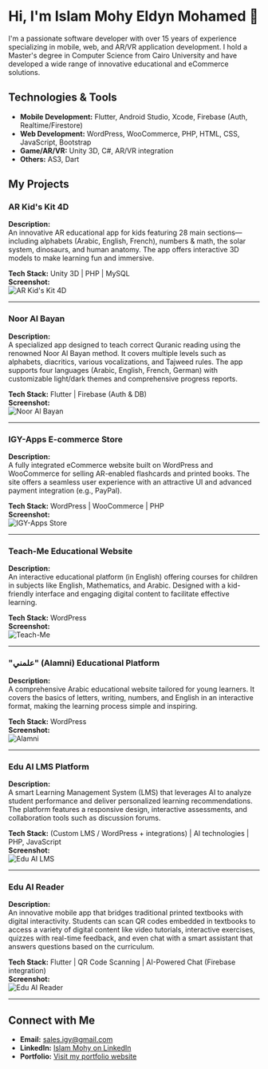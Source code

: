 # Hi, I'm Islam Mohy Eldyn Mohamed 👋

I'm a passionate software developer with over 15 years of experience specializing in mobile, web, and AR/VR application development. I hold a Master's degree in Computer Science from Cairo University and have developed a wide range of innovative educational and eCommerce solutions.

## Technologies & Tools
- **Mobile Development:** Flutter, Android Studio, Xcode, Firebase (Auth, Realtime/Firestore)
- **Web Development:** WordPress, WooCommerce, PHP, HTML, CSS, JavaScript, Bootstrap
- **Game/AR/VR:** Unity 3D, C#, AR/VR integration
- **Others:** AS3, Dart

## My Projects

### AR Kid's Kit 4D
**Description:**  
An innovative AR educational app for kids featuring 28 main sections—including alphabets (Arabic, English, French), numbers & math, the solar system, dinosaurs, and human anatomy. The app offers interactive 3D models to make learning fun and immersive.

**Tech Stack:** Unity 3D | PHP | MySQL  
**Screenshot:**  
![AR Kid's Kit 4D](https://github.com/islammohy/public_screenshot_image/blob/main/apps_images/app1.png)

---

### Noor Al Bayan
**Description:**  
A specialized app designed to teach correct Quranic reading using the renowned Noor Al Bayan method. It covers multiple levels such as alphabets, diacritics, various vocalizations, and Tajweed rules. The app supports four languages (Arabic, English, French, German) with customizable light/dark themes and comprehensive progress reports.

**Tech Stack:** Flutter | Firebase (Auth & DB)  
**Screenshot:**  
![Noor Al Bayan](https://github.com/islammohy/public_screenshot_image/blob/main/apps_images/app2.png)

---

### IGY-Apps E-commerce Store
**Description:**  
A fully integrated eCommerce website built on WordPress and WooCommerce for selling AR-enabled flashcards and printed books. The site offers a seamless user experience with an attractive UI and advanced payment integration (e.g., PayPal).

**Tech Stack:** WordPress | WooCommerce | PHP  
**Screenshot:**  
![IGY-Apps Store](https://github.com/islammohy/public_screenshot_image/blob/main/websites_images/website1.png)

---

### Teach-Me Educational Website
**Description:**  
An interactive educational platform (in English) offering courses for children in subjects like English, Mathematics, and Arabic. Designed with a kid-friendly interface and engaging digital content to facilitate effective learning.

**Tech Stack:** WordPress  
**Screenshot:**  
![Teach-Me](https://github.com/islammohy/public_screenshot_image/blob/main/websites_images/website2.png)

---

### "علمني" (Alamni) Educational Platform
**Description:**  
A comprehensive Arabic educational website tailored for young learners. It covers the basics of letters, writing, numbers, and English in an interactive format, making the learning process simple and inspiring.

**Tech Stack:** WordPress  
**Screenshot:**  
![Alamni](https://github.com/islammohy/public_screenshot_image/blob/main/websites_images/website3.png)

---

### Edu AI LMS Platform
**Description:**  
A smart Learning Management System (LMS) that leverages AI to analyze student performance and deliver personalized learning recommendations. The platform features a responsive design, interactive assessments, and collaboration tools such as discussion forums.

**Tech Stack:** (Custom LMS / WordPress + integrations) | AI technologies | PHP, JavaScript  
**Screenshot:**  
![Edu AI LMS](https://github.com/islammohy/public_screenshot_image/blob/main/websites_images/website4.png)

---

### Edu AI Reader
**Description:**  
An innovative mobile app that bridges traditional printed textbooks with digital interactivity. Students can scan QR codes embedded in textbooks to access a variety of digital content like video tutorials, interactive exercises, quizzes with real-time feedback, and even chat with a smart assistant that answers questions based on the curriculum.

**Tech Stack:** Flutter | QR Code Scanning | AI-Powered Chat (Firebase integration)  
**Screenshot:**  
![Edu AI Reader](https://github.com/islammohy/public_screenshot_image/blob/main/apps_images/app3.png)

---

## Connect with Me
- **Email:** [sales.igy@gmail.com](mailto:sales.igy@gmail.com)
- **LinkedIn:** [Islam Mohy on LinkedIn](https://www.linkedin.com/in/islam-mohy/)
- **Portfolio:** [Visit my portfolio website](#)

<!---
islammohy/islammohy is a special repository because its `README.md` appears on your GitHub profile.
You can click the Preview link to take a look at your changes.
--->
